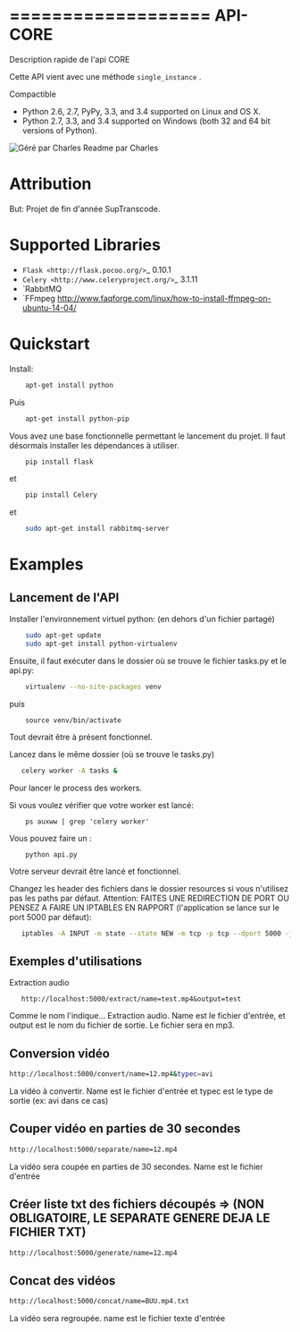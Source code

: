 ﻿===================
API-CORE
===================

Description rapide de l'api CORE

Cette API vient avec une méthode ``single_instance`` .

Compactible
* Python 2.6, 2.7, PyPy, 3.3, and 3.4 supported on Linux and OS X.
* Python 2.7, 3.3, and 3.4 supported on Windows (both 32 and 64 bit versions of Python).


![Géré par Charles](https://data.whicdn.com/images/222505936/superthumb.jpg) Readme par Charles


Attribution
===========

But: Projet de fin d'année SupTranscode.

Supported Libraries
===================

* `Flask <http://flask.pocoo.org/>`_ 0.10.1
* `Celery <http://www.celeryproject.org/>`_ 3.1.11
* `RabbitMQ
* `FFmpeg <http://www.faqforge.com/linux/how-to-install-ffmpeg-on-ubuntu-14-04/>

Quickstart
==========

Install:
```sh
    apt-get install python
```

Puis

```sh
    apt-get install python-pip
```
Vous avez une base fonctionnelle permettant le lancement du projet. Il faut désormais installer les dépendances à utiliser.

```sh
    pip install flask
```
et
```sh	
    pip install Celery
```
et
```sh
	sudo apt-get install rabbitmq-server
```


Examples
========

Lancement de l'API
-------------
Installer l'environnement virtuel python: (en dehors d'un fichier partagé)
```sh
	sudo apt-get update
	sudo apt-get install python-virtualenv
```
Ensuite, il faut exécuter dans le dossier où se trouve le fichier tasks.py et le api.py:
```sh
	virtualenv --no-site-packages venv
```
puis
```
	source venv/bin/activate
```

Tout devrait être à présent fonctionnel.

Lancez dans le même dossier (où se trouve le tasks.py)
```sh
   celery worker -A tasks &
```
Pour lancer le process des workers.

Si vous voulez vérifier que votre worker est lancé:
```
	ps auxww | grep 'celery worker' 
```
Vous pouvez faire un :
```
	python api.py
```
Votre serveur devrait être lancé et fonctionnel.

Changez les header des fichiers dans le dossier resources si vous n'utilisez pas les paths par défaut.
Attention: FAITES UNE REDIRECTION DE PORT OU PENSEZ A FAIRE UN IPTABLES EN RAPPORT (l'application se lance sur le port 5000 par défaut):

```sh
   iptables -A INPUT -m state --state NEW -m tcp -p tcp --dport 5000 -j ACCEPT
```
Exemples d'utilisations
---------------
Extraction audio

```web
   http://localhost:5000/extract/name=test.mp4&output=test
```
Comme le nom l'indique... Extraction audio. Name est le fichier d'entrée, et output est le nom du fichier de sortie. Le fichier sera en mp3. 

Conversion vidéo
-------------
```sh
http://localhost:5000/convert/name=12.mp4&typec=avi
```
La vidéo à convertir. Name est le fichier d'entrée et typec est le type de sortie (ex: avi dans ce cas)

Couper vidéo en parties de 30 secondes
-------------
```sh
http://localhost:5000/separate/name=12.mp4
```
La vidéo sera coupée en parties de 30 secondes. Name est le fichier d'entrée

Créer liste txt des fichiers découpés => (NON OBLIGATOIRE, LE SEPARATE GENERE DEJA LE FICHIER TXT)
-------------
```sh
http://localhost:5000/generate/name=12.mp4
```


Concat des vidéos
-------------
```sh
http://localhost:5000/concat/name=BUU.mp4.txt
```
La vidéo sera regroupée. name est le fichier texte d'entrée

